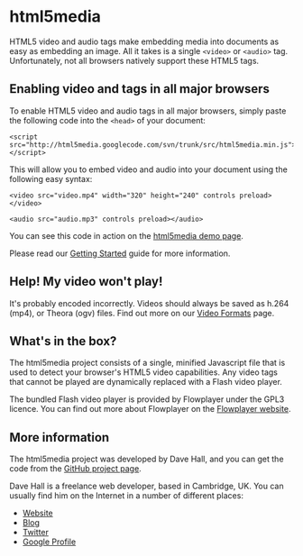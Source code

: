 html5media
==========

HTML5 video and audio tags make embedding media into documents as easy as
embedding an image. All it takes is a single `<video>` or `<audio>` tag.
Unfortunately, not all browsers natively support these HTML5 tags.


Enabling video and tags in all major browsers
---------------------------------------------

To enable HTML5 video and audio tags in all major browsers, simply paste the
following code into the `<head>` of your document:

    <script src="http://html5media.googlecode.com/svn/trunk/src/html5media.min.js"></script>
    
This will allow you to embed video and audio into your document using the
following easy syntax:

    <video src="video.mp4" width="320" height="240" controls preload></video>

    <audio src="audio.mp3" controls preload></audio>
    
You can see this code in action on the [html5media demo page][].

[html5media demo page]: http://etianen.github.com/html5media/
    "html5media video and audio tag demonstration"

Please read our [Getting Started][] guide for more information.

[Getting Started]: http://wiki.github.com/etianen/html5media/getting-started
    "Getting started with html5media"
    
    
Help! My video won't play!
--------------------------

It's probably encoded incorrectly. Videos should always be saved as h.264 (mp4),
or Theora (ogv) files. Find out more on our [Video Formats][] page.

[Video Formats]: http://wiki.github.com/etianen/html5media/video-formats
    "Video formats supported by html5media"
    
    
What's in the box?
------------------

The html5media project consists of a single, minified Javascript file that is
used to detect your browser's HTML5 video capabilities. Any video tags that
cannot be played are dynamically replaced with a Flash video player.

The bundled Flash video player is provided by Flowplayer under the GPL3 licence.
You can find out more about Flowplayer on the [Flowplayer website][].

[Flowplayer website]: http://flowplayer.org
    "Flowplayer - Flash Video Player for the Web"
    
    
More information
----------------

The html5media project was developed by Dave Hall, and you can get the code from
the [GitHub project page][].

[GitHub project page]: http://github.com/etianen/html5media
    "Dave Hall's html5media on GitHub"
    
Dave Hall is a freelance web developer, based in Cambridge, UK. You can usually
find him on the Internet in a number of different places:

*   [Website](http://www.etianen.com/ "Dave Hall's homepage")
*   [Blog](http://www.etianen.com/blog/developers/ "Dave Hall's blog")
*   [Twitter](http://twitter.com/etianen "Dave Hall on Twitter")
*   [Google Profile](http://www.google.com/profiles/david.etianen "Dave Hall's Google profile")

